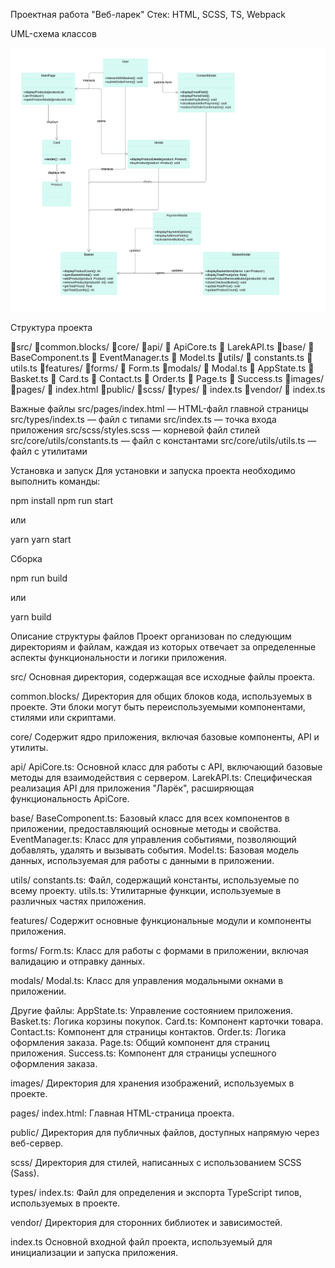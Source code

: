 Проектная работа "Веб-ларек"
Стек: HTML, SCSS, TS, Webpack

UML-схема классов

![UML](<UML-схема классов.jpeg>)

Структура проекта

📁src/
    📁common.blocks/
     📁core/
     📁api/
        📄 ApiCore.ts
        📄 LarekAPI.ts
    📁base/
        📄 BaseComponent.ts
        📄 EventManager.ts
        📄 Model.ts
    📁utils/
        📄 constants.ts
        📄 utils.ts
    📁features/
     📁forms/
        📄 Form.ts
    📁modals/
        📄 Modal.ts
    📄 AppState.ts
    📄 Basket.ts
    📄 Card.ts
    📄 Contact.ts
    📄 Order.ts
    📄 Page.ts
    📄 Success.ts
    📁images/
    📁pages/
        📄 index.html
    📁public/
    📁scss/
    📁types/
        📄 index.ts
    📁vendor/
    📄 index.ts

Важные файлы
src/pages/index.html — HTML-файл главной страницы
src/types/index.ts — файл с типами
src/index.ts — точка входа приложения
src/scss/styles.scss — корневой файл стилей
src/core/utils/constants.ts — файл с константами
src/core/utils/utils.ts — файл с утилитами

Установка и запуск
Для установки и запуска проекта необходимо выполнить команды:

npm install
npm run start

или

yarn
yarn start

Сборка

npm run build

или

yarn build

Описание структуры файлов
Проект организован по следующим директориям и файлам, каждая из которых отвечает за определенные аспекты функциональности и логики приложения.

src/
Основная директория, содержащая все исходные файлы проекта.

common.blocks/
Директория для общих блоков кода, используемых в проекте. Эти блоки могут быть переиспользуемыми компонентами, стилями или скриптами.

core/
Содержит ядро приложения, включая базовые компоненты, API и утилиты.

api/
ApiCore.ts: Основной класс для работы с API, включающий базовые методы для взаимодействия с сервером.
LarekAPI.ts: Специфическая реализация API для приложения "Ларёк", расширяющая функциональность ApiCore.

base/
BaseComponent.ts: Базовый класс для всех компонентов в приложении, предоставляющий основные методы и свойства.
EventManager.ts: Класс для управления событиями, позволяющий добавлять, удалять и вызывать события.
Model.ts: Базовая модель данных, используемая для работы с данными в приложении.

utils/
constants.ts: Файл, содержащий константы, используемые по всему проекту.
utils.ts: Утилитарные функции, используемые в различных частях приложения.

features/
Содержит основные функциональные модули и компоненты приложения.

forms/
Form.ts: Класс для работы с формами в приложении, включая валидацию и отправку данных.

modals/
Modal.ts: Класс для управления модальными окнами в приложении.

Другие файлы:
AppState.ts: Управление состоянием приложения.
Basket.ts: Логика корзины покупок.
Card.ts: Компонент карточки товара.
Contact.ts: Компонент для страницы контактов.
Order.ts: Логика оформления заказа.
Page.ts: Общий компонент для страниц приложения.
Success.ts: Компонент для страницы успешного оформления заказа.

images/
Директория для хранения изображений, используемых в проекте.

pages/
index.html: Главная HTML-страница проекта.

public/
Директория для публичных файлов, доступных напрямую через веб-сервер.

scss/
Директория для стилей, написанных с использованием SCSS (Sass).

types/
index.ts: Файл для определения и экспорта TypeScript типов, используемых в проекте.

vendor/
Директория для сторонних библиотек и зависимостей.

index.ts
Основной входной файл проекта, используемый для инициализации и запуска приложения.